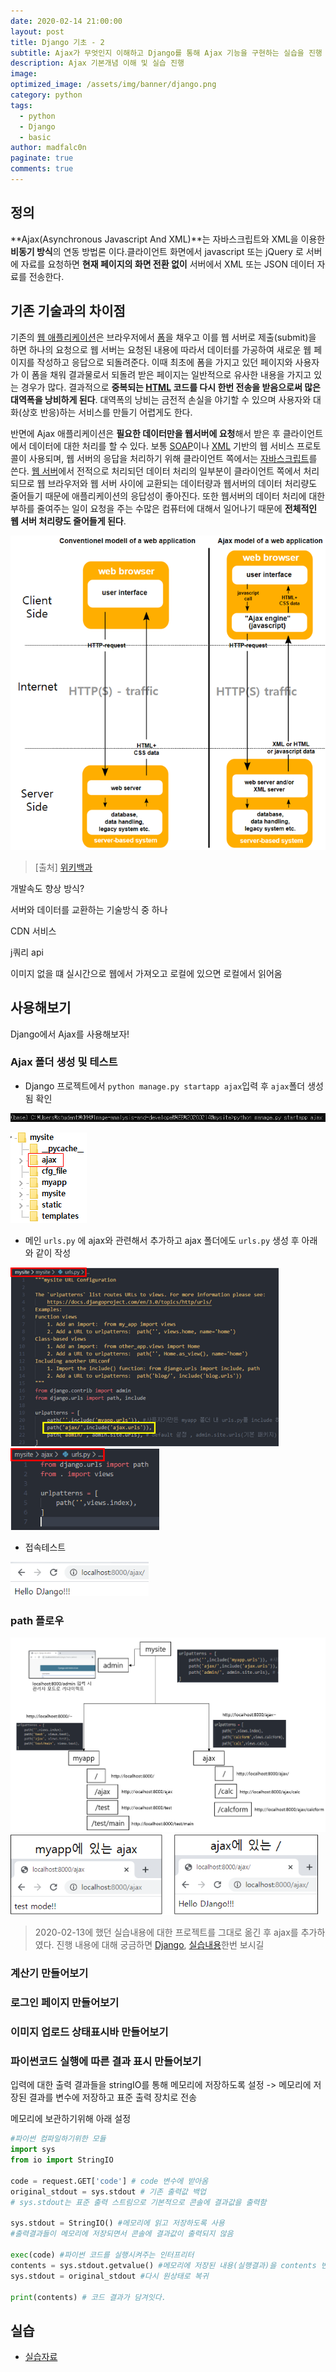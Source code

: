 ```yaml
---
date: 2020-02-14 21:00:00
layout: post
title: Django 기초 - 2
subtitle: Ajax가 무엇인지 이해하고 Django를 통해 Ajax 기능을 구현하는 실습을 진행
description: Ajax 기본개념 이해 및 실습 진행
image: 
optimized_image: /assets/img/banner/django.png
category: python
tags:
  - python
  - Django
  - basic
author: madfalc0n
paginate: true
comments: true
---
```




## 정의

**Ajax(Asynchronous Javascript And XML)**는 자바스크립트와 XML을 이용한 **비동기 방식**의 연동 방법론 이다.클라이언트 화면에서 javascript 또는 jQuery 로 서버에 자료를 요청하면 **현재 페이지의 화면 전환 없이** 서버에서 XML 또는 JSON 데이터 자료를 전송한다.



## 기존 기술과의 차이점

기존의 [웹 애플리케이션](https://ko.wikipedia.org/wiki/웹_애플리케이션)은 브라우저에서 [폼](https://ko.wikipedia.org/wiki/폼)을 채우고 이를 웹 서버로 제출(submit)을 하면 하나의 요청으로 웹 서버는 요청된 내용에 따라서 데이터를 가공하여 새로운 웹 페이지를 작성하고 응답으로 되돌려준다. 이때 최초에 폼을 가지고 있던 페이지와 사용자가 이 폼을 채워 결과물로서 되돌려 받은 페이지는 일반적으로 유사한 내용을 가지고 있는 경우가 많다. 결과적으로 **중복되는 [HTML](https://ko.wikipedia.org/wiki/HTML) 코드를 다시 한번 전송을 받음으로써 많은 대역폭을 낭비하게 된다**. 대역폭의 낭비는 금전적 손실을 야기할 수 있으며 사용자와 대화(상호 반응)하는 서비스를 만들기 어렵게도 한다.

반면에 Ajax 애플리케이션은 **필요한 데이터만을 웹서버에 요청**해서 받은 후 클라이언트에서 데이터에 대한 처리를 할 수 있다. 보통 [SOAP](https://ko.wikipedia.org/wiki/SOAP)이나 [XML](https://ko.wikipedia.org/wiki/XML) 기반의 웹 서비스 프로토콜이 사용되며, 웹 서버의 응답을 처리하기 위해 클라이언트 쪽에서는 [자바스크립트](https://ko.wikipedia.org/wiki/자바스크립트)를 쓴다. [웹 서버](https://ko.wikipedia.org/wiki/웹_서버)에서 전적으로 처리되던 데이터 처리의 일부분이 클라이언트 쪽에서 처리 되므로 웹 브라우저와 웹 서버 사이에 교환되는 데이터량과 웹서버의 데이터 처리량도 줄어들기 때문에 애플리케이션의 응답성이 좋아진다. 또한 웹서버의 데이터 처리에 대한 부하를 줄여주는 일이 요청을 주는 수많은 컴퓨터에 대해서 일어나기 때문에 **전체적인 웹 서버 처리량도 줄어들게 된다**.

<img src="/assets/img/contents/Django_Ajax/image-20200214095755033.png" alt="image-20200214095755033" style="zoom:80%;" />

> [출처] [위키백과](https://ko.wikipedia.org/wiki/Ajax)









개발속도 향상 방식?

서버와 데이터를 교환하는 기술방식 중 하나



CDN 서비스

j쿼리 api

이미지 없을 떄 실시간으로 웹에서 가져오고 로컬에 있으면 로컬에서 읽어옴





## 사용해보기

Django에서 Ajax를 사용해보자!

### Ajax 폴더 생성 및 테스트

- Django 프로젝트에서 `python manage.py startapp ajax`입력 후 `ajax`폴더 생성됨 확인

<img src="/assets/img/contents/Django_Ajax/image-20200214094639632.png" alt="image-20200214094639632" style="zoom:80%;" />

![image-20200214094858346](/assets/img/contents/Django_Ajax/image-20200214094858346.png)

- 메인 `urls.py` 에 ajax와 관련해서 추가하고 ajax 폴더에도 `urls.py` 생성 후 아래와 같이 작성

<img src="/assets/img/contents/Django_Ajax/image-20200214100214864.png" alt="image-20200214100214864" style="zoom:80%;" /><img src="/assets/img/contents/Django_Ajax/image-20200214100220794.png" alt="image-20200214100220794" style="zoom:80%;" />



- 접속테스트

<img src="/assets/img/contents/Django_Ajax/image-20200214101008282.png" alt="image-20200214101008282" style="zoom:80%;" />

### path 플로우

<img src="/assets/img/contents/Django_Ajax/image-20200214141118998.png" alt="image-20200214141118998" style="zoom:80%;" />

<img src="/assets/img/contents/Django_Ajax/image-20200214160522351.png" alt="image-20200214160522351" style="zoom:80%;" />

> 2020-02-13에 했던 실습내용에 대한 프로젝트를 그대로 옮긴 후 ajax를 추가하였다. 진행 내용에 대해 궁금하면 [Django](), [실습내용]()한번 보시길





### 계산기 만들어보기



### 로그인 페이지 만들어보기



### 이미지 업로드 상태표시바 만들어보기



### 파이썬코드 실행에 따른 결과 표시 만들어보기

입력에 대한 출력 결과들을  stringIO를 통해  메모리에 저장하도록 설정 -> 메모리에 저장된 결과를 변수에 저장하고 표준 출력 장치로 전송



메모리에 보관하기위해 아래 설정

```python
#파이썬 컴파일하기위한 모듈
import sys
from io import StringIO 

code = request.GET['code'] # code 변수에 받아옴
original_stdout = sys.stdout # 기존 출력값 백업 
# sys.stdout는 표준 출력 스트림으로 기본적으로 콘솔에 결과값을 출력함

sys.stdout = StringIO() #메모리에 읽고 저장하도록 사용
#출력결과들이 메모리에 저장되면서 콘솔에 결과값이 출력되지 않음

exec(code) #파이썬 코드를 실행시켜주는 인터프리터
contents = sys.stdout.getvalue() #메모리에 저장된 내용(실행결과)을 contents 변수에 저장
sys.stdout = original_stdout #다시 원상태로 복귀

print(contents) # 코드 결과가 담겨잇다.
```





## 실습

- [실습자료](https://github.com/madfalc0n/Image-analysis-and-develope/tree/master/web/20200214/mysite)